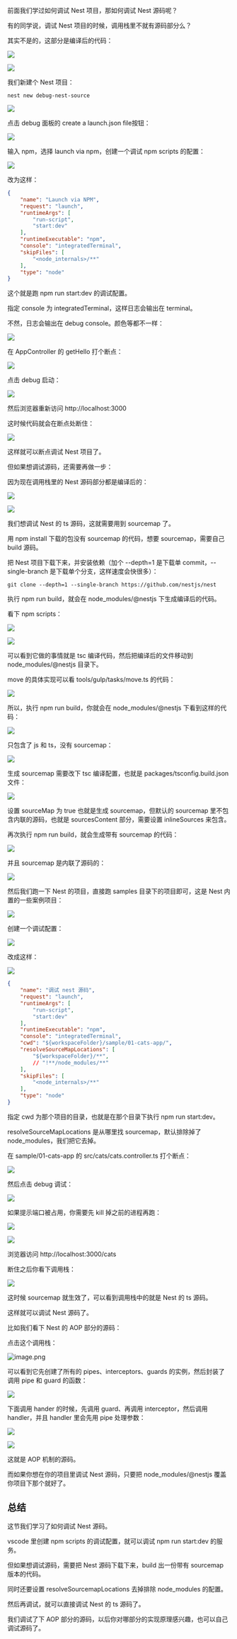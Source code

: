 ﻿前面我们学过如何调试 Nest 项目，那如何调试 Nest 源码呢？

有的同学说，调试 Nest 项目的时候，调用栈里不就有源码部分么？

其实不是的，这部分是编译后的代码：

![](https://p9-juejin.byteimg.com/tos-cn-i-k3u1fbpfcp/dc2bacca10b44fabb6a48e83ae6636fb~tplv-k3u1fbpfcp-jj-mark:0:0:0:0:q75.image#?w=1200&h=650&s=130898&e=png&b=29292a)

![](https://p9-juejin.byteimg.com/tos-cn-i-k3u1fbpfcp/8bf49198bf7242a09fd50641f901ec2a~tplv-k3u1fbpfcp-jj-mark:0:0:0:0:q75.image#?w=2316&h=1060&s=447155&e=png&b=1f1f1f)

我们新建个 Nest 项目：

```
nest new debug-nest-source
```
![](https://p6-juejin.byteimg.com/tos-cn-i-k3u1fbpfcp/9d41d5bfd38849aab63b4924548e298d~tplv-k3u1fbpfcp-jj-mark:0:0:0:0:q75.image#?w=896&h=636&s=269487&e=png&b=010101)

点击 debug 面板的 create a launch.json file按钮：

![](https://p6-juejin.byteimg.com/tos-cn-i-k3u1fbpfcp/29487c1eaef442cabe547842ee396993~tplv-k3u1fbpfcp-jj-mark:0:0:0:0:q75.image#?w=722&h=618&s=70481&e=png&b=191919)

输入 npm，选择 launch via npm，创建一个调试 npm scripts 的配置：

![](https://p9-juejin.byteimg.com/tos-cn-i-k3u1fbpfcp/a58c3a71d99f4627b5d046366dffad52~tplv-k3u1fbpfcp-jj-mark:0:0:0:0:q75.image#?w=1146&h=774&s=411894&e=gif&f=27&b=222222)

改为这样：

```json
{
    "name": "Launch via NPM",
    "request": "launch",
    "runtimeArgs": [
        "run-script",
        "start:dev"
    ],
    "runtimeExecutable": "npm",
    "console": "integratedTerminal",
    "skipFiles": [
        "<node_internals>/**"
    ],
    "type": "node"
}
```

这个就是跑 npm run start:dev 的调试配置。

指定 console 为 integratedTerminal，这样日志会输出在 terminal。

不然，日志会输出在 debug console。颜色等都不一样：

![](https://p9-juejin.byteimg.com/tos-cn-i-k3u1fbpfcp/7ca1d191d02a4a038e1f0f8a0ac7ace1~tplv-k3u1fbpfcp-jj-mark:0:0:0:0:q75.image#?w=898&h=306&s=45124&e=png&b=181818)

在 AppController 的 getHello 打个断点：

![](https://p9-juejin.byteimg.com/tos-cn-i-k3u1fbpfcp/174028b51d744df5b0b7ddd2a54486b2~tplv-k3u1fbpfcp-jj-mark:0:0:0:0:q75.image#?w=908&h=582&s=102402&e=png&b=1f1f1f)

点击 debug 启动：

![](https://p3-juejin.byteimg.com/tos-cn-i-k3u1fbpfcp/766932185fd94fa5ba6c15afd69ece47~tplv-k3u1fbpfcp-jj-mark:0:0:0:0:q75.image#?w=2088&h=1334&s=585171&e=gif&f=34&b=1b1b1b)

然后浏览器重新访问 http://localhost:3000

这时候代码就会在断点处断住：

![](https://p6-juejin.byteimg.com/tos-cn-i-k3u1fbpfcp/f967d940585c4b14a9a2831babc1e1bb~tplv-k3u1fbpfcp-jj-mark:0:0:0:0:q75.image#?w=1936&h=1120&s=350562&e=png&b=1b1b1b)

这样就可以断点调试 Nest 项目了。

但如果想调试源码，还需要再做一步：

因为现在调用栈里的 Nest 源码部分都是编译后的：

![](https://p9-juejin.byteimg.com/tos-cn-i-k3u1fbpfcp/dc2bacca10b44fabb6a48e83ae6636fb~tplv-k3u1fbpfcp-jj-mark:0:0:0:0:q75.image#?w=1200&h=650&s=130898&e=png&b=29292a)

![](https://p9-juejin.byteimg.com/tos-cn-i-k3u1fbpfcp/8bf49198bf7242a09fd50641f901ec2a~tplv-k3u1fbpfcp-jj-mark:0:0:0:0:q75.image#?w=2316&h=1060&s=447155&e=png&b=1f1f1f)

我们想调试 Nest 的 ts 源码，这就需要用到 sourcemap 了。

用 npm install 下载的包没有 sourcemap 的代码，想要 sourcemap，需要自己 build 源码。

把 Nest 项目下载下来，并安装依赖（加个 --depth=1 是下载单 commit，--single-branch 是下载单个分支，这样速度会快很多）：

```
git clone --depth=1 --single-branch https://github.com/nestjs/nest
```
执行 npm run build，就会在 node_modules/@nestjs 下生成编译后的代码。

看下 npm scripts：

![](https://p1-juejin.byteimg.com/tos-cn-i-k3u1fbpfcp/0d489d0306b648aba18e3cb3a5bb4d84~tplv-k3u1fbpfcp-watermark.image?)

![](https://p1-juejin.byteimg.com/tos-cn-i-k3u1fbpfcp/74e417c52bd849bc86bed2bcf9277dde~tplv-k3u1fbpfcp-watermark.image?)

可以看到它做的事情就是 tsc 编译代码，然后把编译后的文件移动到 node_modules/@nestjs 目录下。

move 的具体实现可以看 tools/gulp/tasks/move.ts 的代码：

![](https://p9-juejin.byteimg.com/tos-cn-i-k3u1fbpfcp/bfedccfc74e3406fae4b16bed4e6c2c4~tplv-k3u1fbpfcp-watermark.image?)

所以，执行 npm run build，你就会在 node_modules/@nestjs 下看到这样的代码：

![](https://p9-juejin.byteimg.com/tos-cn-i-k3u1fbpfcp/f4d8cee11f2c43bfa2c1ef43309d1f26~tplv-k3u1fbpfcp-watermark.image?)

只包含了 js 和 ts，没有 sourcemap：

![](https://p6-juejin.byteimg.com/tos-cn-i-k3u1fbpfcp/79e9d0095df14da5a87825a47863a9d6~tplv-k3u1fbpfcp-watermark.image?)

生成 sourcemap 需要改下 tsc 编译配置，也就是 packages/tsconfig.build.json 文件：

![](https://p9-juejin.byteimg.com/tos-cn-i-k3u1fbpfcp/be584d47dc08439989bcb5a168ebeefe~tplv-k3u1fbpfcp-watermark.image?)

设置 sourceMap 为 true 也就是生成 sourcemap，但默认的 sourcemap 里不包含内联的源码，也就是 sourcesContent 部分，需要设置 inlineSources 来包含。

再次执行 npm run build，就会生成带有 sourcemap 的代码：

![](https://p3-juejin.byteimg.com/tos-cn-i-k3u1fbpfcp/d988797ac7ea4b028eab5101fe79da36~tplv-k3u1fbpfcp-watermark.image?)

并且 sourcemap 是内联了源码的：

![](https://p6-juejin.byteimg.com/tos-cn-i-k3u1fbpfcp/ea66020f83e34f03ae1325b6a94d05a1~tplv-k3u1fbpfcp-watermark.image?)

然后我们跑一下 Nest 的项目，直接跑 samples 目录下的项目即可，这是 Nest 内置的一些案例项目：

![](https://p3-juejin.byteimg.com/tos-cn-i-k3u1fbpfcp/903e5b83481846d883771b742d7d6160~tplv-k3u1fbpfcp-watermark.image?)

创建一个调试配置：

![](https://p6-juejin.byteimg.com/tos-cn-i-k3u1fbpfcp/29487c1eaef442cabe547842ee396993~tplv-k3u1fbpfcp-jj-mark:0:0:0:0:q75.image#?w=722&h=618&s=70481&e=png&b=191919)

改成这样：

![](https://p3-juejin.byteimg.com/tos-cn-i-k3u1fbpfcp/0afe8030d89546d9866d5c4d9cebf7ac~tplv-k3u1fbpfcp-jj-mark:0:0:0:0:q75.image#?w=970&h=816&s=113822&e=png&b=1f1f1f)

```json
{
    "name": "调试 nest 源码",
    "request": "launch",
    "runtimeArgs": [
        "run-script",
        "start:dev"
    ],
    "runtimeExecutable": "npm",
    "console": "integratedTerminal",
    "cwd": "${workspaceFolder}/sample/01-cats-app/",
    "resolveSourceMapLocations": [
        "${workspaceFolder}/**",
        // "!**/node_modules/**"
    ],
    "skipFiles": [
        "<node_internals>/**"
    ],
    "type": "node"
}
```
指定 cwd 为那个项目的目录，也就是在那个目录下执行 npm run start:dev。

resolveSourceMapLocations 是从哪里找 sourcemap，默认排除掉了 node_modules，我们把它去掉。

在 sample/01-cats-app 的 src/cats/cats.controller.ts 打个断点：

![](https://p3-juejin.byteimg.com/tos-cn-i-k3u1fbpfcp/8b5811867a9348a4b4ebc7215467ec53~tplv-k3u1fbpfcp-jj-mark:0:0:0:0:q75.image#?w=1476&h=748&s=193932&e=png&b=1d1d1d)

然后点击 debug 调试：

![](https://p6-juejin.byteimg.com/tos-cn-i-k3u1fbpfcp/8948726d03ee4de49cfe09848a069ca4~tplv-k3u1fbpfcp-jj-mark:0:0:0:0:q75.image#?w=1888&h=1476&s=474869&e=png&b=1a1a1a)

如果提示端口被占用，你需要先 kill 掉之前的进程再跑：

![](https://p6-juejin.byteimg.com/tos-cn-i-k3u1fbpfcp/999f5d949a5346e7bcd09aeca3f934e2~tplv-k3u1fbpfcp-jj-mark:0:0:0:0:q75.image#?w=1334&h=184&s=57323&e=png&b=181818)

![](https://p6-juejin.byteimg.com/tos-cn-i-k3u1fbpfcp/ba62f9b397944abab96f8d539a7d1a5b~tplv-k3u1fbpfcp-jj-mark:0:0:0:0:q75.image#?w=646&h=466&s=79681&e=png&b=191919)

浏览器访问 http://localhost:3000/cats

断住之后你看下调用栈：

![](https://p9-juejin.byteimg.com/tos-cn-i-k3u1fbpfcp/215301ff39224b57a11c4f7956292b1c~tplv-k3u1fbpfcp-jj-mark:0:0:0:0:q75.image#?w=2104&h=1198&s=558249&e=png&b=1a1a1a)

这时候 sourcemap 就生效了，可以看到调用栈中的就是 Nest 的 ts 源码。

这样就可以调试 Nest 源码了。

比如我们看下 Nest 的 AOP 部分的源码：

点击这个调用栈：

![image.png](https://p3-juejin.byteimg.com/tos-cn-i-k3u1fbpfcp/16875e97dd234dad83f4e704b5889638~tplv-k3u1fbpfcp-jj-mark:0:0:0:0:q75.image#?w=2318&h=844&s=432529&e=png&b=1d1d1d)

可以看到它先创建了所有的 pipes、interceptors、guards 的实例，然后封装了调用 pipe 和 guard 的函数：

![](https://p1-juejin.byteimg.com/tos-cn-i-k3u1fbpfcp/3d0ee28fc8bc44d7a79c782afa0feba7~tplv-k3u1fbpfcp-jj-mark:0:0:0:0:q75.image#?w=1012&h=1062&s=143708&e=png&b=1f1f1f)

下面调用 hander 的时候，先调用 guard、再调用 interceptor，然后调用 handler，并且 handler 里会先用 pipe 处理参数：

![](https://p1-juejin.byteimg.com/tos-cn-i-k3u1fbpfcp/aa5b7dd0493342e19b16c114b74e91f3~tplv-k3u1fbpfcp-jj-mark:0:0:0:0:q75.image#?w=1110&h=828&s=163438&e=png&b=1f1f1f)

![](https://p6-juejin.byteimg.com/tos-cn-i-k3u1fbpfcp/448b1b43372f4c9890b845d0a8c56305~tplv-k3u1fbpfcp-jj-mark:0:0:0:0:q75.image#?w=990&h=400&s=74698&e=png&b=202020)

这就是 AOP 机制的源码。

而如果你想在你的项目里调试 Nest 源码，只要把 node_modules/@nestjs 覆盖你项目下那个就好了。

## 总结

这节我们学习了如何调试 Nest 源码。

vscode 里创建 npm scripts 的调试配置，就可以调试 npm run start:dev 的服务。

但如果想调试源码，需要把 Nest  源码下载下来，build 出一份带有 sourcemap 版本的代码。

同时还要设置 resolveSourcemapLocations 去掉排除 node_modules 的配置。

然后再调试，就可以直接调试 Nest 的 ts 源码了。

我们调试了下 AOP 部分的源码，以后你对哪部分的实现原理感兴趣，也可以自己调试源码了。
